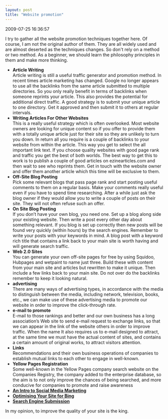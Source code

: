 ```yaml
---
layout: post
title: "Website promotion"
---
```


<p class='meta'>2009-07-25 16:36:57</p>

I try to gather all the website promotion techniques together here. Of course, I am not the original author of them. They are all widely used and are almost deserted as the techniques changes. So don't rely on a method or two method. As a beginner, we should learn the philosophy principles in them and make more thinking. 
<ul>
	<li><strong>Article Writing</strong></li>
Article writing is still a useful traffic generator and promotion method. In recent times article marketing has changed. Google no longer appears to use all the backlinks from the same article submitted to multiple directories. So you only really benefit in terms of backlinks when someone reprints your article. This also provides the potential for additional direct traffic. A good strategy is to submit your unique article to one directory. Get it approved and then submit it to others at regular intervals.
	<li><strong>Writing Articles For Other Websites</strong></li>
This is a really useful strategy which is often overlooked. Most website owners are looking for unique content so if you offer to provide them with a totally unique article just for their site so they are unlikely to turn you down. In return all you require is a couple of backlinks to your website from within the article. This way you get to select the all important link text. If you choose quality websites with good page rank and traffic you get the best of both worlds. The best way to get this to work is to publish a couple of good articles on ezinearticles.com and then wait to see who reprints them. Get in touch with the website owner and offer them another article which this time will be exclusive to them.
	<li><strong>Off-Site Blog Posting</strong></li>
Pick some relevant blogs that pass page rank and start posting useful comments to them on a regular basis. Make your comments really useful even if you have to spend time researching. After a while just ask the blog owner if they would allow you to write a couple of posts on their site. They will not often refuse such an offer.
	<li><strong>On Site Blog Posting</strong></li>
If you don’t have your own blog, you need one. Set up a blog along side your existing website. Then write a post every other day about something relevant. If you blog is set up correctly then new posts will be found very quickly (within hours) by the search engines. Remember to write your posts with your keywords in mind. A blog post with a keyword rich title that contains a link back to your main site is worth having and will generate search traffic.
	<li><strong>Web 2.0 Sites</strong></li>
You can generate your own off-site pages for free by using Squidoo, Hubpages and wetpaint to name just three. Build these with content from your main site and articles but rewritten to make it unique. Then include a few links back to your main site. Do not over do the backlinks remember to keep it looking natural.
	<li><strong>advertising</strong></li>
There are many ways of advertising types, in accordance with the media to distinguish between the media, including network, television, books, etc., we can make use of these advertising media to promote our website in order to improve the click-through rate.
	<li><strong>e-mail to promote</strong></li>
E-mail to those rankings and better and our own business has a long association’s Web site to send e-mail request to exchange links, so that we can appear in the link of the website others in order to improve traffic. When the name It also requires us to e-mail designed to attract, at the same time we must have the actual content of sites, and contains a certain amount of original works, to attract visitors attention.
	<li><strong>Links</strong></li>
Recommendations and their own business operations of companies to establish mutual links to each other to engage in well-known.
	<li><strong>Yellow Pages Registration</strong></li>
Some well-known in the Yellow Pages company search website on the Companies Registry, the company added to the enterprise database, so the aim is to not only improve the chances of being searched, and more conducive for companies to promote and raise awareness
	<li><strong><a href="http://www.unblockspace.net/browse.php?u=Oi8vd3d3LnByb21vdGlvbndvcmxkLmNvbS9zZS9hcnRpY2xlcy9hcnRpY2xlLzA5MDcxNS1Bbi1JbnRyby10by1Tb2NpYWwtTWVkaWEtTWFya2V0aW5n&b=5">An Intro to Social Media Marketing</a></strong></li>
	<li><strong><a href="http://www.unblockspace.net/browse.php?u=Oi8vd3d3LnByb21vdGlvbndvcmxkLmNvbS9zZS9hcnRpY2xlcy9hcnRpY2xlLzA5MDcxMy1PcHRpbWlzaW5nLVlvdXItU2l0ZS1CaW5n&b=5">Optimising Your Site for Bing</a></strong></li>
	<li><strong><a href="http://www.instantposition.com/search-submission.html">Search Engine Submission</a></strong></li>
</ul>

In my opinion, to improve the quality of your site is the king.






